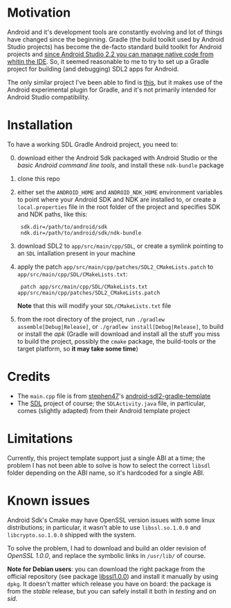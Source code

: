 Motivation
====

Android and it's development tools are constantly evolving and lot of things have changed since the beginning. Gradle (the build toolkit used by Android Studio projects) has become the de-facto standard build toolkit for Android projects and [since Android Studio 2.2 you can manage native code from whitin the IDE](https://developer.android.com/studio/projects/add-native-code.html). So, it seemed reasonable to me to try to set up a Gradle project for building (and debugging) SDL2 apps for Android.

The only similar project I've been able to find is [this](https://github.com/stephen47/android-sdl2-gradle-template), but it makes use of the Android experimental plugin for Gradle, and it's not primarily intended for Android Studio compatibility.

Installation
====

To have a working SDL Gradle Android project, you need to:

0) download either the Android Sdk packaged with Android Studio or the _basic Android command line tools_, and install these `ndk-bundle` package
1) clone this repo
2) either set the `ANDROID_HOME` and `ANDROID_NDK_HOME` environment variables to point where your Android SDK and NDK are installed to, or create a `local.properties` file in the root folder of the project and specifies SDK and NDK paths, like this:

		sdk.dir=/path/to/android/sdk
		ndk.dir=/path/to/android/sdk/ndk-bundle

3) download SDL2 to `app/src/main/cpp/SDL`, or create a symlink pointing to an `SDL` intallation present in your machine
4) apply the patch `app/src/main/cpp/patches/SDL2_CMakeLists.patch` to `app/src/main/cpp/SDL/CMakeLists.txt`:

		patch app/src/main/cpp/SDL/CMakeLists.txt app/src/main/cpp/patches/SDL2_CMakeLists.patch

	**Note** that this will modify your `SDL/CMakeLists.txt` file
5) from the root directory of the project, run `./gradlew assemble[Debug|Release]`, or `./gradlew install[Debug|Release]`, to build or install the _apk_ (Gradle will download and install all the stuff you miss to build the project, possibly the `cmake` package, the build-tools or the target platform, so **it may take some time**)


Credits
====

- The `main.cpp` file is from [stephen47](https://github.com/stephen47)'s [android-sdl2-gradle-template](https://github.com/stephen47/android-sdl2-gradle-template)
- The [SDL](https://www.libsdl.org/) project of course; the `SDLActivity.java` file, in particular, comes (slightly adapted) from their Android template project


Limitations
====

Currently, this project template support just a single ABI at a time; the problem I has not been able to solve is how to select the correct `libsdl` folder depending on the ABI name, so it's hardcoded for a single ABI.

Known issues
====
Android Sdk's Cmake may have OpenSSL version issues with some linux distributions;
in particular, it wasn't able to use `libssl.so.1.0.0` and `libcrypto.so.1.0.0` shipped with the system.

To solve the problem, I had to download and build an older revision of _OpenSSL 1.0.0_, and replace the symbolic links in `/usr/lib/` of course.<br/>

**Note for Debian users**: you can download the right package from the official repository (see package [libssl1.0.0](https://packages.debian.org/jessie/libssl1.0.0)) and install it manually by using `dpkg`. It doesn't matter which release you have on board: the package is from the _stable_ release, but you can safely install it both in _testing_ and on _sid_.
